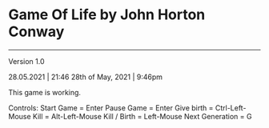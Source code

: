 # Game Of Life by John Horton Conway

------------------------------------------------------------------------
Version 1.0

28.05.2021 | 21:46
28th of May, 2021 | 9:46pm

This game is working.

Controls:
  Start Game = Enter
  Pause Game = Enter
  Give birth = Ctrl-Left-Mouse
  Kill = Alt-Left-Mouse
  Kill / Birth = Left-Mouse
  Next Generation = G
